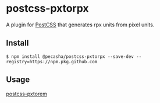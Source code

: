 # postcss-pxtorpx

A plugin for [PostCSS](https://github.com/ai/postcss) that generates rpx units from pixel units.

## Install

```shell
$ npm install @pecasha/postcss-pxtorpx --save-dev --registry=https://npm.pkg.github.com
```

## Usage

[postcss-pxtorem](https://github.com/cuth/postcss-pxtorem)
